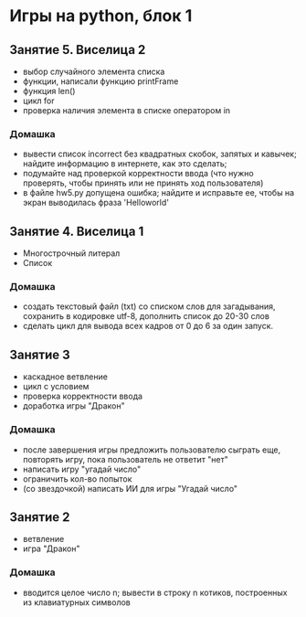 # Игры на python, блок 1
## Занятие 5. Виселица 2
+ выбор случайного элемента списка
+ функции, написали функцию printFrame
+ функция len()
+ цикл for
+ проверка наличия элемента в списке оператором in
### Домашка
+ вывести список incorrect без квадратных скобок, запятых и кавычек; найдите информацию в интернете, как это сделать;
+ подумайте над проверкой корректности ввода (что нужно проверять, чтобы принять или не принять ход пользователя)
+ в файле hw5.py допущена ошибка; найдите и исправьте ее, чтобы на экран выводилась фраза 'Helloworld'

## Занятие 4. Виселица 1
+ Многострочный литерал
+ Список

### Домашка
+ создать текстовый файл (txt) со списком слов для загадывания, сохранить в кодировке utf-8, дополнить список до 20-30 слов
+ сделать цикл для вывода всех кадров от 0 до 6 за один запуск. 

## Занятие 3
+ каскадное ветвление
+ цикл с условием
+ проверка корректности ввода
+ доработка игры "Дракон"

### Домашка
+ после завершения игры предложить пользователю сыграть еще, повторять игру, пока пользователь не ответит "нет"
+ написать игру "угадай число"
+ ограничить кол-во попыток
+ (со звездочкой) написать ИИ для игры "Угадай число"

## Занятие 2
+ ветвление
+ игра "Дракон"

### Домашка
+ вводится целое число n; вывести в строку n котиков, построенных из клавиатурных символов